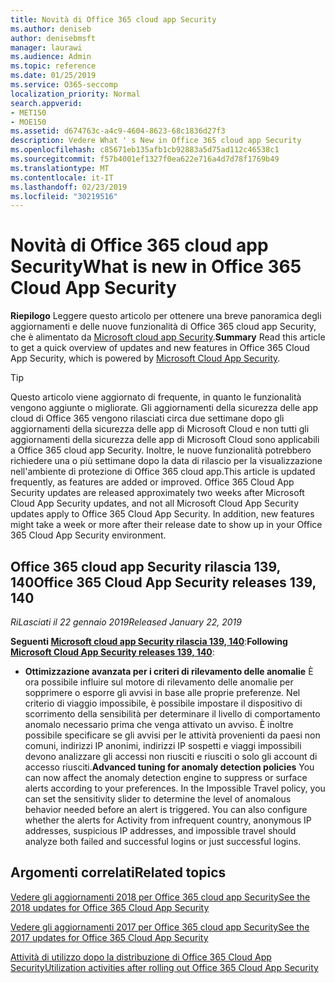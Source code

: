 ```yaml
---
title: Novità di Office 365 cloud app Security
ms.author: deniseb
author: denisebmsft
manager: laurawi
ms.audience: Admin
ms.topic: reference
ms.date: 01/25/2019
ms.service: O365-seccomp
localization_priority: Normal
search.appverid:
- MET150
- MOE150
ms.assetid: d674763c-a4c9-4604-8623-68c1836d27f3
description: Vedere What ' s New in Office 365 cloud app Security
ms.openlocfilehash: c85671eb135afb1cb92883a5d75ad112c46538c1
ms.sourcegitcommit: f57b4001ef1327f0ea622e716a4d7d78f1769b49
ms.translationtype: MT
ms.contentlocale: it-IT
ms.lasthandoff: 02/23/2019
ms.locfileid: "30219516"
---
```

# <a name="what-is-new-in-office-365-cloud-app-security"></a><span data-ttu-id="b003e-103">Novità di Office 365 cloud app Security</span><span class="sxs-lookup"><span data-stu-id="b003e-103">What is new in Office 365 Cloud App Security</span></span>

<span data-ttu-id="b003e-104">**Riepilogo** Leggere questo articolo per ottenere una breve panoramica degli aggiornamenti e delle nuove funzionalità di Office 365 cloud app Security, che è alimentato da [Microsoft cloud app Security](https://aka.ms/whatiscas).</span><span class="sxs-lookup"><span data-stu-id="b003e-104">**Summary** Read this article to get a quick overview of updates and new features in Office 365 Cloud App Security, which is powered by [Microsoft Cloud App Security](https://aka.ms/whatiscas).</span></span>
  
> [!TIP]
> <span data-ttu-id="b003e-p101">Questo articolo viene aggiornato di frequente, in quanto le funzionalità vengono aggiunte o migliorate. Gli aggiornamenti della sicurezza delle app cloud di Office 365 vengono rilasciati circa due settimane dopo gli aggiornamenti della sicurezza delle app di Microsoft Cloud e non tutti gli aggiornamenti della sicurezza delle app di Microsoft Cloud sono applicabili a Office 365 cloud app Security. Inoltre, le nuove funzionalità potrebbero richiedere una o più settimane dopo la data di rilascio per la visualizzazione nell'ambiente di protezione di Office 365 cloud app.</span><span class="sxs-lookup"><span data-stu-id="b003e-p101">This article is updated frequently, as features are added or improved. Office 365 Cloud App Security updates are released approximately two weeks after Microsoft Cloud App Security updates, and not all Microsoft Cloud App Security updates apply to Office 365 Cloud App Security. In addition, new features might take a week or more after their release date to show up in your Office 365 Cloud App Security environment.</span></span>

## <a name="office-365-cloud-app-security-releases-139-140"></a><span data-ttu-id="b003e-108">Office 365 cloud app Security rilascia 139, 140</span><span class="sxs-lookup"><span data-stu-id="b003e-108">Office 365 Cloud App Security releases 139, 140</span></span>

<span data-ttu-id="b003e-109">*RiLasciati il 22 gennaio 2019*</span><span class="sxs-lookup"><span data-stu-id="b003e-109">*Released January 22, 2019*</span></span>

<span data-ttu-id="b003e-110">**Seguenti [Microsoft cloud app Security rilascia 139, 140](https://docs.microsoft.com/cloud-app-security/release-notes#cloud-app-security-release-139-140)**:</span><span class="sxs-lookup"><span data-stu-id="b003e-110">**Following [Microsoft Cloud App Security releases 139, 140](https://docs.microsoft.com/cloud-app-security/release-notes#cloud-app-security-release-139-140)**:</span></span>

- <span data-ttu-id="b003e-p102">**Ottimizzazione avanzata per i criteri di rilevamento delle anomalie** È ora possibile influire sul motore di rilevamento delle anomalie per sopprimere o esporre gli avvisi in base alle proprie preferenze. Nel criterio di viaggio impossibile, è possibile impostare il dispositivo di scorrimento della sensibilità per determinare il livello di comportamento anomalo necessario prima che venga attivato un avviso. È inoltre possibile specificare se gli avvisi per le attività provenienti da paesi non comuni, indirizzi IP anonimi, indirizzi IP sospetti e viaggi impossibili devono analizzare gli accessi non riusciti e riusciti o solo gli account di accesso riusciti.</span><span class="sxs-lookup"><span data-stu-id="b003e-p102">**Advanced tuning for anomaly detection policies** You can now affect the anomaly detection engine to suppress or surface alerts according to your preferences. In the Impossible Travel policy, you can set the sensitivity slider to determine the level of anomalous behavior needed before an alert is triggered. You can also configure whether the alerts for Activity from infrequent country, anonymous IP addresses, suspicious IP addresses, and impossible travel should analyze both failed and successful logins or just successful logins.</span></span> 

## <a name="related-topics"></a><span data-ttu-id="b003e-114">Argomenti correlati</span><span class="sxs-lookup"><span data-stu-id="b003e-114">Related topics</span></span>

[<span data-ttu-id="b003e-115">Vedere gli aggiornamenti 2018 per Office 365 cloud app Security</span><span class="sxs-lookup"><span data-stu-id="b003e-115">See the 2018 updates for Office 365 Cloud App Security</span></span>](new-in-office-365-cas-2018.md)

[<span data-ttu-id="b003e-116">Vedere gli aggiornamenti 2017 per Office 365 cloud app Security</span><span class="sxs-lookup"><span data-stu-id="b003e-116">See the 2017 updates for Office 365 Cloud App Security</span></span>](new-in-office-365-cas-2017.md)
    
[<span data-ttu-id="b003e-117">Attività di utilizzo dopo la distribuzione di Office 365 Cloud App Security</span><span class="sxs-lookup"><span data-stu-id="b003e-117">Utilization activities after rolling out Office 365 Cloud App Security</span></span>](utilization-activities-for-ocas.md)